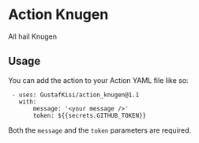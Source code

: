# Action Knugen
 

All hail Knugen

 ## Usage

 You can add the action to your Action YAML file like so: 
 ```
  - uses: GustafKisi/action_knugen@1.1
    with:
        message: '<your message />'
        token: ${{secrets.GITHUB_TOKEN}}
```

Both the `message` and the  `token` parameters are required. 






